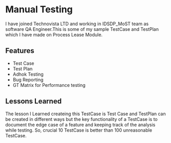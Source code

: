 # Manual Testing

I have joined Technovista LTD and working in IDSDP_MoST team as software QA Engineer.This is some of my sample TestCase and TestPlan which I have made on Process Lease Module. 


## Features

- Test Case
- Test Plan
- Adhok Testing 
- Bug Reporting
- GT Matrix for Performance testing 


## Lessons Learned

The lesson I Learned createing this TestCase is Test Case and TestPlan can be created in different ways but the key functionality of a TestCase is to document the edge case of a feature and keeping track of the analysis while testing. So, crucial 10 TestCase is better than 100 unreasonable TestCase.
